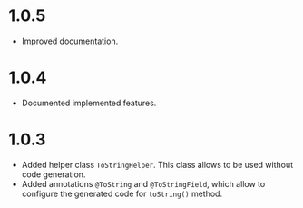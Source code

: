 # 1.0.5
* Improved documentation.

# 1.0.4
* Documented implemented features.

# 1.0.3
* Added helper class `ToStringHelper`.
  This class allows to be used without code generation.
* Added annotations `@ToString` and `@ToStringField`,
  which allow to configure the generated code for `toString()` method.
